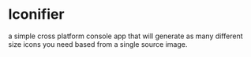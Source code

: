 # Iconifier
a simple cross platform console app that will generate as many different size icons you need based from a single source image.
